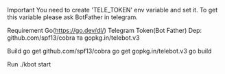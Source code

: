 Important
You need to create 'TELE_TOKEN' env variable and set it. To get this variable please ask BotFather in telegram.

Requirement
Go(https://go.dev/dl/)
Telegram Token(Bot Father)
Dep: github.com/spf13/cobra та gopkg.in/telebot.v3

Build
go get github.com/spf13/cobra 
go get gopkg.in/telebot.v3
go build

Run
./kbot start
